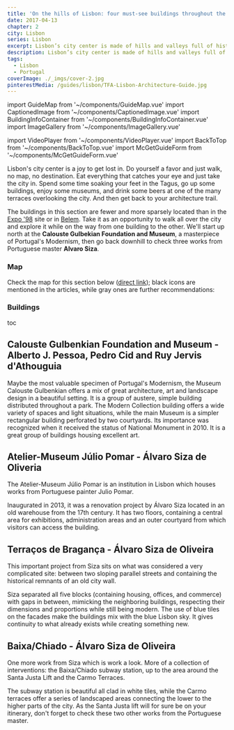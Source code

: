 ```yaml
---
title: 'On the hills of Lisbon: four must-see buildings throughout the city center'
date: 2017-04-13
chapter: 2
city: Lisbon
series: Lisbon
excerpt: Lisbon’s city center is made of hills and valleys full of history and beautiful sights and these are four contemporary buildings you must visit.
description: Lisbon’s city center is made of hills and valleys full of history and beautiful sights and these are four contemporary buildings you must visit.
tags:
  - Lisbon
  - Portugal
coverImage: ./_imgs/cover-2.jpg
pinterestMedia: /guides/lisbon/TFA-Lisbon-Architecture-Guide.jpg
---
```


import GuideMap from '~/components/GuideMap.vue'
import CaptionedImage from '~/components/CaptionedImage.vue'
import BuildingInfoContainer from '~/components/BuildingInfoContainer.vue'
import ImageGallery from '~/components/ImageGallery.vue'

import VideoPlayer from '~/components/VideoPlayer.vue'
import BackToTop from '~/components/BackToTop.vue'
import McGetGuideForm from '~/components/McGetGuideForm.vue' 

Lisbon's city center is a joy to get lost in. Do yourself a favor and just walk, no map, no destination. Eat everything that catches your eye and just take the city in. Spend some time soaking your feet in the Tagus, go up some buildings, enjoy some museums, and drink some beers at one of the many terraces overlooking the city. And then get back to your architecture trail.

The buildings in this section are fewer and more sparsely located than in the [Expo '98](./01-expo-98) site or in [Belem](./03-belem). Take it as an opportunity to walk all over the city and explore it while on the way from one building to the other. We'll start up north at the **Calouste Gulbekian Foundation and Museum**, a masterpiece of Portugal's Modernism, then go back downhill to check three works from Portuguese master **Alvaro Siza**.

### Map

Check the map for this section below ([direct link](https://www.google.com/maps/d/u/0/viewer?mid=1rgM7_pIaNqe1Mmr4yQhyp7aWTbs&ll=38.73189104344986%2C-9.144950650000055&z=13)); black icons are mentioned in the articles, while gray ones are further recommendations:

<guide-map title="Architecture Map of Lisbon - Part 2" map="https://www.google.com/maps/d/u/1/embed?mid=1rgM7_pIaNqe1Mmr4yQhyp7aWTbs" />

### Buildings

toc

## Calouste Gulbenkian Foundation and Museum - Alberto J. Pessoa, Pedro Cid and Ruy Jervis d'Athouguia

 <captioned-image alt="Museum Calouste Gulbekian" caption="Museum Calouste Gulbekian" imgFile="/guides/lisbon/lisbon-1-1100x589.jpg"/>

Maybe the most valuable specimen of Portugal's Modernism, the Museum Calouste Gulbenkian offers a mix of great architecture, art and landscape design in a beautiful setting. It is a group of austere, simple building distributed throughout a park. The Modern Collection building offers a wide variety of spaces and light situations, while the main Museum is a simpler rectangular building perforated by two courtyards. Its importance was recognized when it received the status of National Monument in 2010. It is a great group of buildings housing excellent art.

<building-info-container id=13 />

## Atelier-Museum Júlio Pomar - Álvaro Siza de Oliveria

The Atelier-Museum Júlio Pomar is an institution in Lisbon which houses works from Portuguese painter Julio Pomar.

 <captioned-image alt="Atelier-Museum Júlio Pomar" caption="© Joao Morgado" imgFile="/guides/lisbon/441005572916dec3f712e8f4377e971e-595x893.jpg" format="v"/>

Inaugurated in 2013, it was a renovation project by Álvaro Siza located in an old warehouse from the 17th century. It has two floors, containing a central area for exhibitions, administration areas and an outer courtyard from which visitors can access the building.

<building-info-container id=14 />

## Terraços de Bragança - Álvaro Siza de Oliveira

This important project from Siza sits on what was considered a very complicated site: between two sloping parallel streets and containing the historical remnants of an old city wall.

 <captioned-image alt="Terracos de Braganca" caption="By Leon from Taipei, Taiwan (Uploaded by CC BY 2.0, via Wikimedia Commons)" imgFile="/guides/lisbon/Terra_C3_A7os_de_Bragan_C3_A7a.__286086965698_29.jpg"/>

Siza separated all five blocks (containing housing, offices, and commerce) with gaps in between, mimicking the neighboring buildings, respecting their dimensions and proportions while still being modern. The use of blue tiles on the facades make the buildings mix with the blue Lisbon sky. It gives continuity to what already exists while creating something new.

<building-info-container id=15 />

## Baixa/Chiado - Álvaro Siza de Oliveira

One more work from Siza which is work a look. More of a collection of interventions: the Baixa/Chiado subway station, up to the area around the Santa Justa Lift and the Carmo Terraces.

 <captioned-image alt="Baixa/Chiado subway station by Alvaro Siza" caption="By Torchondo from Sevilla, España" imgFile="/guides/lisbon/Estacao_baixa_chiado_metro_lisboa_1.jpg"/>

The subway station is beautiful all clad in white tiles, while the Carmo terraces offer a series of landscaped areas connecting the lower to the higher parts of the city. As the Santa Justa lift will for sure be on your itinerary, don't forget to check these two other works from the Portuguese master.

<building-info-container id=16 />

<mc-get-guide-form guide="Lisbon"/>
